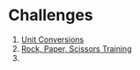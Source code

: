 # Challenges 	

1. [Unit Conversions](https://github.com/nestorivanmo/100days-SwiftUI/tree/master/Challenges/1-UnitConversions)
2. [Rock, Paper, Scissors Training](https://github.com/nestorivanmo/100days-SwiftUI/tree/master/Challenges/2-RockPaperScissors)
3. 

